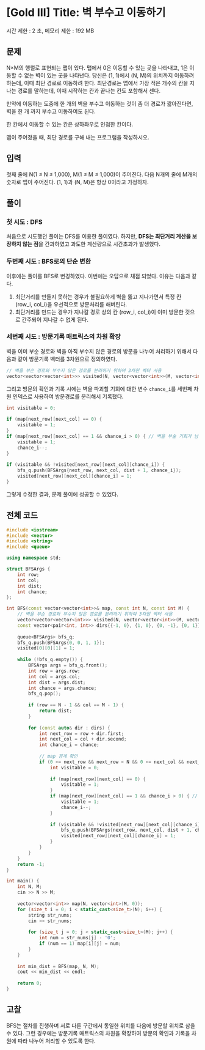 # [Gold III] Title: 벽 부수고 이동하기
시간 제한 : 2 초, 메모리 제한 : 192 MB

## 문제
N×M의 행렬로 표현되는 맵이 있다. 맵에서 0은 이동할 수 있는 곳을 나타내고, 1은 이동할 수 없는 벽이 있는 곳을 나타낸다. 당신은 (1, 1)에서 (N, M)의 위치까지 이동하려 하는데, 이때 최단 경로로 이동하려 한다. 최단경로는 맵에서 가장 적은 개수의 칸을 지나는 경로를 말하는데, 이때 시작하는 칸과 끝나는 칸도 포함해서 센다.

만약에 이동하는 도중에 한 개의 벽을 부수고 이동하는 것이 좀 더 경로가 짧아진다면, 벽을 한 개 까지 부수고 이동하여도 된다.

한 칸에서 이동할 수 있는 칸은 상하좌우로 인접한 칸이다.

맵이 주어졌을 때, 최단 경로를 구해 내는 프로그램을 작성하시오.

## 입력
첫째 줄에 N(1 ≤ N ≤ 1,000), M(1 ≤ M ≤ 1,000)이 주어진다. 다음 N개의 줄에 M개의 숫자로 맵이 주어진다. (1, 1)과 (N, M)은 항상 0이라고 가정하자.

## 풀이
### 첫 시도 : DFS
처음으로 시도했던 풀이는 DFS를 이용한 풀이였다. 하지만, **DFS는 최단거리 계산을 보장하지 않는 점**을 간과하였고 과도한 계산량으로 시간초과가 발생했다.

### 두번째 시도 : BFS로의 단순 변환
이후에는 풀이를 BFS로 변경하였다. 이번에는 오답으로 채점 되었다. 이유는 다음과 같다.  
1. 최단거리를 만들지 못하는 경우가 불필요하게 벽을 뚫고 지나가면서 특정 칸 (row_i, col_i)을 우선적으로 방문처리를 해버린다.
2. 최단거리를 만드는 경우가 지나갈 경로 상의 칸 (row_i, col_i)이 이미 방문한 것으로 간주되어 지나갈 수 없게 된다.  

### 세번째 시도 : 방문기록 매트릭스의 차원 확장
벽을 이미 부순 경로와 벽을 아직 부수지 않은 경로의 방문을 나누어 처리하기 위해서 다음과 같이 방문기록 벡터를 3차원으로 정의하였다.
```cpp
// 벽을 부순 경로와 부수지 않은 경로를 분리하기 위하여 3차원 벡터 사용
vector<vector<vector<int>>> visited(N, vector<vector<int>>(M, vector<int>(2, false)));
```

그리고 방문의 확인과 기록 시에는 벽을 파괴할 기회에 대한 변수 `chance_i`를 세번째 차원 인덱스로 사용하여 방문경로를 분리해서 기록했다.
```cpp
int visitable = 0;
            
if (map[next_row][next_col] == 0) {
    visitable = 1;
}
if (map[next_row][next_col] == 1 && chance_i > 0) { // 벽을 부술 기회가 남은 경우
    visitable = 1;
    chance_i--;
}
        
if (visitable && !visited[next_row][next_col][chance_i]) {
    bfs_q.push(BFSArgs{next_row, next_col, dist + 1, chance_i});
    visited[next_row][next_col][chance_i] = 1;
}
```
그렇게 수정한 결과, 문제 풀이에 성공할 수 있었다.

## 전체 코드
```cpp
#include <iostream>
#include <vector>
#include <string>
#include <queue>

using namespace std;

struct BFSArgs {
    int row;
    int col;
    int dist;
    int chance;
};

int BFS(const vector<vector<int>>& map, const int N, const int M) {
    // 벽을 부순 경로와 부수지 않은 경로를 분리하기 위하여 3차원 벡터 사용
    vector<vector<vector<int>>> visited(N, vector<vector<int>>(M, vector<int>(2, false)));
    const vector<pair<int, int>> dirs{{-1, 0}, {1, 0}, {0, -1}, {0, 1}};
    
    queue<BFSArgs> bfs_q;
    bfs_q.push(BFSArgs{0, 0, 1, 1});
    visited[0][0][1] = 1;
    
    while (!bfs_q.empty()) {
        BFSArgs args = bfs_q.front();
        int row = args.row;
        int col = args.col;
        int dist = args.dist;
        int chance = args.chance;
        bfs_q.pop();
        
        if (row == N - 1 && col == M - 1) {
            return dist;
        }
    
        for (const auto& dir : dirs) {
            int next_row = row + dir.first;
            int next_col = col + dir.second;
            int chance_i = chance;
            
            // map 경계 확인
            if (0 <= next_row && next_row < N && 0 <= next_col && next_col < M) {
                int visitable = 0;
            
                if (map[next_row][next_col] == 0) {
                    visitable = 1;
                }
                if (map[next_row][next_col] == 1 && chance_i > 0) { // 벽을 부술 기회가 남은 경우
                    visitable = 1;
                    chance_i--;
                }
                        
                if (visitable && !visited[next_row][next_col][chance_i]) {
                    bfs_q.push(BFSArgs{next_row, next_col, dist + 1, chance_i});
                    visited[next_row][next_col][chance_i] = 1;
                }
            }
        }
    }
    return -1;
}

int main() {
    int N, M;
    cin >> N >> M;
    
    vector<vector<int>> map(N, vector<int>(M, 0));
    for (size_t i = 0; i < static_cast<size_t>(N); i++) {
        string str_nums;
        cin >> str_nums;
        
        for (size_t j = 0; j < static_cast<size_t>(M); j++) {
            int num = str_nums[j] - '0';
            if (num == 1) map[i][j] = num;
        }
    }
    
    int min_dist = BFS(map, N, M);
    cout << min_dist << endl;
    
    return 0;
}
```

## 고찰
BFS는 절차를 진행하며 서로 다른 구간에서 동일한 위치를 다음에 방문할 위치로 삼을 수 있다. 그런 경우에는 방문기록 매트릭스의 차원을 확장하여 방문의 확인과 기록을 차원에 따라 나누어 처리할 수 있도록 한다.
